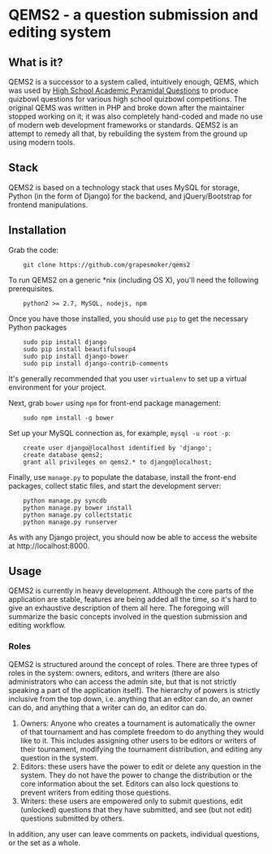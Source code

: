 QEMS2 - a question submission and editing system
=====

## What is it?

QEMS2 is a successor to a system called, intuitively enough, QEMS, which was used by [High School Academic Pyramidal Questions](www.hsapq.com) to produce quizbowl questions for various high school quizbowl competitions. The original QEMS was written in PHP and broke down after the maintainer stopped working on it; it was also completely hand-coded and made no use of modern web development frameworks or standards. QEMS2 is an attempt to remedy all that, by rebuilding the system from the ground up using modern tools.

## Stack

QEMS2 is based on a technology stack that uses MySQL for storage, Python (in the form of Django) for the backend, and jQuery/Bootstrap for frontend manipulations. 

## Installation

Grab the code:

        git clone https://github.com/grapesmoker/qems2


To run QEMS2 on a generic *nix (including OS X), you'll need the following prerequisites.

        python2 >= 2.7, MySQL, nodejs, npm

Once you have those installed, you should use `pip` to get the necessary Python packages

        sudo pip install django
        sudo pip install beautifulsoup4
        sudo pip install django-bower
        sudo pip install django-contrib-comments

It's generally recommended that you user `virtualenv` to set up a virtual environment for your project. 

Next, grab `bower` using `npm` for front-end package management:

        sudo npm install -g bower

Set up your MySQL connection as, for example, `mysql -u root -p`:

        create user django@localhost identified by 'django';
        create database qems2;
        grant all privileges on qems2.* to django@localhost;

Finally, use `manage.py` to populate the database, install the front-end packages, collect static files, and start the development server:

        python manage.py syncdb
        python manage.py bower install
        python manage.py collectstatic
        python manage.py runserver

As with any Django project, you should now be able to access the website at http://localhost:8000.

## Usage

QEMS2 is currently in heavy development. Although the core parts of the application are stable, features are being added all the time, so it's hard to give an exhaustive description of them all here. The foregoing will summarize the basic concepts involved in the question submission and editing workflow.

### Roles

QEMS2 is structured around the concept of roles. There are three types of roles in the system: owners, editors, and writers (there are also administrators who can access the admin site, but that is not strictly speaking a part of the application itself). The hierarchy of powers is strictly inclusive from the top down, i.e. anything that an editor can do, an owner can do, and anything that a writer can do, an editor can do.

1. Owners: Anyone who creates a tournament is automatically the owner of that tournament and has complete freedom to do anything they would like to it. This includes assigning other users to be editors or writers of their tournament, modifying the tournament distribution, and editing any question in the system.
2. Editors: these users have the power to edit or delete any question in the system. They do not have the power to change the distribution or the core information about the set. Editors can also lock questions to prevent writers from editing those questions.
3. Writers: these users are empowered only to submit questions, edit (unlocked) questions that they have submitted, and see (but not edit) questions submitted by others.

In addition, any user can leave comments on packets, individual questions, or the set as a whole.

